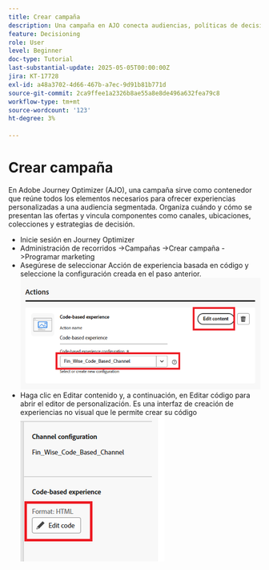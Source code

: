 ```yaml
---
title: Crear campaña
description: Una campaña en AJO conecta audiencias, políticas de decisión y canales para ofrecer ofertas personalizadas en el momento adecuado en todos los puntos de contacto del cliente.
feature: Decisioning
role: User
level: Beginner
doc-type: Tutorial
last-substantial-update: 2025-05-05T00:00:00Z
jira: KT-17728
exl-id: a48a3702-4d66-467b-a7ec-9d91b81b771d
source-git-commit: 2ca9ffee1a2326b8ae55a8e8de496a632fea79c8
workflow-type: tm+mt
source-wordcount: '123'
ht-degree: 3%

---
```


# Crear campaña

En Adobe Journey Optimizer (AJO), una campaña sirve como contenedor que reúne todos los elementos necesarios para ofrecer experiencias personalizadas a una audiencia segmentada. Organiza cuándo y cómo se presentan las ofertas y vincula componentes como canales, ubicaciones, colecciones y estrategias de decisión.

* Inicie sesión en Journey Optimizer
* Administración de recorridos ->Campañas ->Crear campaña ->Programar marketing
* Asegúrese de seleccionar Acción de experiencia basada en código y seleccione la configuración creada en el paso anterior.
  ![create-campaign](assets/create-campaign.png)
* Haga clic en Editar contenido y, a continuación, en Editar código para abrir el editor de personalización. Es una interfaz de creación de experiencias no visual que le permite crear su código
  ![edit-cbe_html](assets/edit_code_based_exp_html.png)
